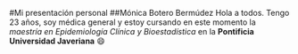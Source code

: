 #Mi presentación personal
##Mónica Botero Bermúdez
Hola a todos. Tengo 23 años, soy médica general y estoy cursando en este momento la  *maestría en Epidemiología Clínica y Bioestadística* en la **Pontificia Universidad Javeriana** :smile:


